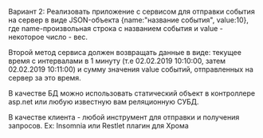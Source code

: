 ﻿
Вариант 2: Реализовать приложение с сервисом для отправки события на сервер в виде JSON-объекта 
{name:"название события", value:10}, где name-произвольная строка с названием события и value - некоторое число - вес.

Второй метод сервиса должен возвращать данные в виде: текущее время c интервалами в 1 минуту (т.е 02.02.2019 10:10:00, затем 02.02.2019 10:11:00) и сумму значения value событий, отправленных на сервер за это время.

В качестве БД можно использовать статический объект в контроллере asp.net или любую известную вам реляционную СУБД.

В качестве клиента - любой инструмент для отправки и получения запросов. Ex: Insomnia или Restlet плагин для Хрома